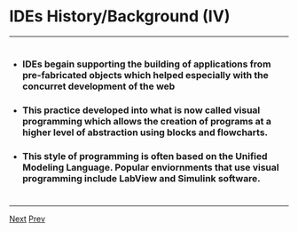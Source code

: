 # IDEs History/Background (IV)
***
# 
* ### IDEs begain supporting the building of applications from pre-fabricated objects which helped especially with the concurret development of the web 
* ### This practice developed into what is now called visual programming which allows the creation of programs at a higher level of abstraction using blocks and flowcharts.
* ### This style of programming is often based on the Unified Modeling Language. Popular enviornments that use visual programming include LabView and Simulink software.
# 
*** 
[Next](https://github.com/AustinCerny/CSCI582_Presentation2_IDEs/blob/master/slide07.md)
[Prev](https://github.com/AustinCerny/CSCI582_Presentation2_IDEs/blob/master/slide05.md)
